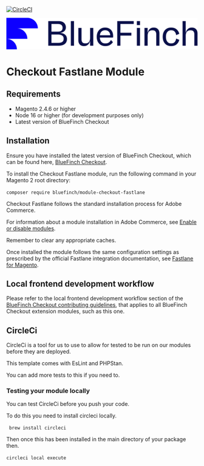 [![CircleCI](https://dl.circleci.com/status-badge/img/gh/bluefinchcommerce/module-checkout-fastlane/tree/main.svg?style=svg&circle-token=CCIPRJ_XkqiX9NgSAReaDw3gwjonp_bc029db56d2b5c7f5b3cb46c3a47224d5f225094)](https://dl.circleci.com/status-badge/redirect/gh/bluefinchcommerce/module-checkout-fastlane/tree/main)

![Checkout Powered by BlueFinch](./assets/logo.svg)

# Checkout Fastlane Module

## Requirements

- Magento 2.4.6 or higher
- Node 16 or higher (for development purposes only)
- Latest version of BlueFinch Checkout

## Installation

Ensure you have installed the latest version of BlueFinch Checkout, which can be found here, [BlueFinch Checkout](https://github.com/bluefinchcommerce/module-checkout).

To install the Checkout Fastlane module, run the following command in your Magento 2 root directory:

``` composer require bluefinch/module-checkout-fastlane ```

Checkout Fastlane follows the standard installation process for Adobe Commerce.

For information about a module installation in Adobe Commerce, see [Enable or disable modules](https://experienceleague.adobe.com/en/docs/commerce-operations/installation-guide/tutorials/manage-modules).

Remember to clear any appropriate caches.

Once installed the module follows the same configuration settings as prescribed by the official Fastlane integration documentation, see [Fastlane for Magento](https://commercemarketplace.adobe.com/media/catalog/product/paypal-module-fastlane-1-0-0-ece/user_guides.pdf?1732698229).

## Local frontend development workflow

Please refer to the local frontend development workflow section of the [BlueFinch Checkout contributing guidelines](https://github.com/BlueFinchCommerce/module-checkout/blob/main/.github/CONTRIBUTING.md), that applies to all BlueFinch Checkout extension modules, such as this one.

## CircleCi

CircleCi is a tool for us to use to allow for tested to be run on our modules before they are deployed.

This template comes with EsLint and PHPStan.

You can add more tests to this if you need to.


### Testing your module locally

You can test CircleCi before you push your code.

To do this you need to install circleci locally.

``` brew install circleci```

Then once this has been installed in the main directory of your package then.

```circleci local execute```






